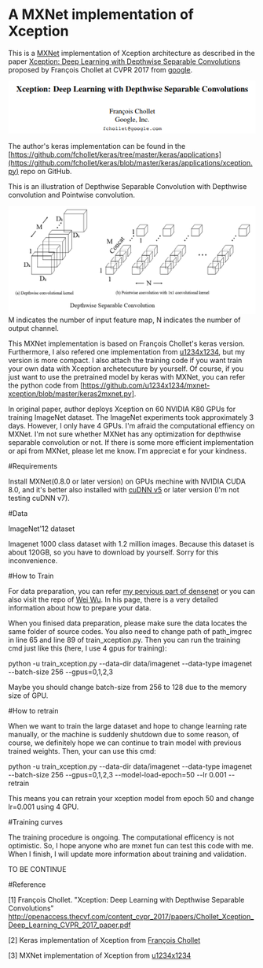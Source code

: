 # A MXNet implementation of Xception

This is a [MXNet](http://mxnet.io/) implementation of Xception architecture as described in the paper [Xception: Deep Learning with Depthwise Separable Convolutions](http://openaccess.thecvf.com/content_cvpr_2017/papers/Chollet_Xception_Deep_Learning_CVPR_2017_paper.pdf)  proposed by François Chollet at CVPR 2017 from [google](https://research.googleblog.com/2017/07/google-at-cvpr-2017.html).

![](title.png)

The author's keras implementation can be found in the [https://github.com/fchollet/keras/tree/master/keras/applications](https://github.com/fchollet/keras/blob/master/keras/applications/xception.py) repo on GitHub.

This is an illustration of Depthwise Separable Convolution with Depthwise convolution and Pointwise convolution.

![](Depthwise_Separable_Convolution.png)
M indicates the number of input feature map, N indicates the number of output channel.

This MXNet implementation is based on François Chollet's keras version. Furthermore, I also refered one implementation from [u1234x1234](https://github.com/u1234x1234/mxnet-xception), but my version is more compact. I also attach the training code if you want train your own data with Xception archetecuture by yourself. Of course, if you just want to use the pretrained model by keras with MXNet, you can refer the python code from [https://github.com/u1234x1234/mxnet-xception/blob/master/keras2mxnet.py].

In original paper, author deploys Xception on 60 NVIDIA K80 GPUs for training ImageNet dataset. The ImageNet experiments took approximately 3 days. However, I only have 4 GPUs. I'm afraid the computational effiency on MXNet. I'm not sure whether MXNet has any optimization for depthwise separable convolution or not. If there is some more efficient implementation or api from MXNet, please let me know. I'm appreciat e for your kindness.

#Requirements

Install MXNet(0.8.0 or later version) on GPUs mechine with NVIDIA CUDA 8.0, and it's better also installed with [cuDNN v5](https://developer.nvidia.com/cudnn) or later version (I'm not testing cuDNN v7).

#Data

ImageNet'12 dataset

Imagenet 1000 class dataset with 1.2 million images. Because this dataset is about 120GB, so you have to download by yourself. Sorry for this inconvenience.

#How to Train

For data preparation, you can refer [my pervious part of densenet](https://github.com/bruinxiong/densenet.mxnet) or you can also visit the repo of [Wei Wu](https://github.com/tornadomeet/ResNet). In his page, there is a very detailed information about how to prepare your data. 

When you finised data preparation, please make sure the data locates the same folder of source codes. You also need to change path of path_imgrec in line 65 and line 89 of train_xception.py. Then you can run the training cmd just like this (here, I use 4 gpus for training):

python -u train_xception.py --data-dir data/imagenet --data-type imagenet --batch-size 256 --gpus=0,1,2,3

Maybe you should change batch-size from 256 to 128 due to the memory size of GPU.

#How to retrain

When we want to train the large dataset and hope to change learning rate manually, or the machine is suddenly shutdown due to some reason, of course, we definitely hope we can continue to train model with previous trained weights. Then, your can use this cmd:

python -u train_xception.py --data-dir data/imagenet --data-type imagenet --batch-size 256 --gpus=0,1,2,3 --model-load-epoch=50 --lr 0.001 --retrain

This means you can retrain your xception model from epoch 50 and change lr=0.001 using 4 GPU.

#Training curves

The training procedure is ongoing. The computational efficency is not optimistic. So, I hope anyone who are mxnet fun can test this code with me. When I finish, I will update more information about training and validation.

TO BE CONTINUE

#Reference

[1] François Chollet. "Xception: Deep Learning with Depthwise Separable Convolutions" http://openaccess.thecvf.com/content_cvpr_2017/papers/Chollet_Xception_Deep_Learning_CVPR_2017_paper.pdf

[2] Keras implementation of Xception from [François Chollet](https://github.com/fchollet/keras/blob/master/keras/applications/xception.py)

[3] MXNet implementation of Xception from [u1234x1234](https://github.com/u1234x1234/mxnet-xception)

